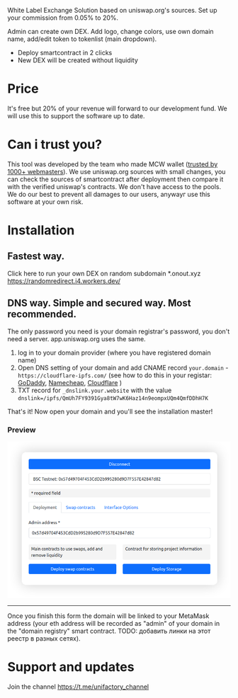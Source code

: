 White Label Exchange Solution based on uniswap.org's sources. Set up your commission from 0.05% to 20%. 

Admin can create own DEX. Add logo, change colors, use own domain name, add/edit token to tokenlist (main dropdown). 

- Deploy smartcontract in 2 clicks
- New DEX will be created without liquidity

# Price
It's free but 20% of your revenue will forward to our development fund. We will use this to support the software up to date. 

# Can i trust you? 
This tool was developed by the team who made MCW wallet ([trusted by 1000+ webmasters](https://codecanyon.net/item/multicurrency-crypto-wallet-and-exchange-widgets-for-wordpress/23532064)). We use uniswap.org sources with small changes, you can check the sources of smartcontract after deployment then compare it with the verified uniswap's contracts. We don't have access to the pools. We do our best to prevent all damages to our users, anywayг use this software at your own risk. 

# Installation

## Fastest way. 
Click here to run your own DEX on random subdomain *.onout.xyz https://randomredirect.i4.workers.dev/

## DNS way. Simple and secured way. Most recommended.
The only password you need is your domain registrar's password, you don't need a server. app.uniswap.org uses the same. 

1. log in to your domain provider (where you have registered domain name)
2. Open DNS setting of your domain and add CNAME record `your.domain` - `https://cloudflare-ipfs.com/` (see how to do this in your registar: [GoDaddy](https://www.google.com/search?q=how+to+add+cname+in+godaddy), [Namecheap](https://www.google.com/search?q=how+to+add+cname+in+Namecheap), [Cloudflare](https://www.google.com/search?q=how+to+add+cname+in+Cloudflare)
)
3. TXT record for `_dnslink.your.website` with the value `dnslink=/ipfs/QmUh7FY9391Gya8tW7wK6Haz14n9eompxUQm4QmfDDhH7K`

That's it! Now open your domain and you'll see the installation master! 

### Preview

<img src="./images/deploymentTab.png">

---

Once you finish this form the domain will be linked to your MetaMask address (your eth address will be recorded as "admin" of your domain in the "domain registry" smart contract. TODO: добавить линки на этот реестр в разных сетях).

# Support and updates
Join the channel https://t.me/unifactory_channel
